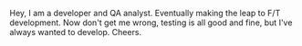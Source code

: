 Hey, I am a developer and QA analyst.  Eventually making the leap to F/T development.  Now don't get me wrong, testing is all good and fine, but I've always wanted to develop.  Cheers.


